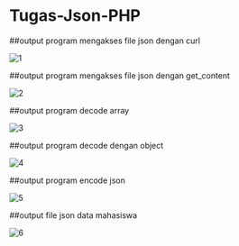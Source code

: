 # Tugas-Json-PHP
##output program mengakses file json dengan curl

![1](https://user-images.githubusercontent.com/82448210/169018911-b50792e2-c847-4c72-85b2-82023bae142b.png)

##output program mengakses file json dengan get_content

![2](https://user-images.githubusercontent.com/82448210/169018957-31b61210-107d-42a3-bc88-4aae1fb6effa.png)

##output program decode array

![3](https://user-images.githubusercontent.com/82448210/169018981-feb7856c-c455-4161-92ed-c2d11c8469c1.png)

##output program decode dengan object

![4](https://user-images.githubusercontent.com/82448210/169019008-fcf1b2ec-435e-4aaf-ab7f-96566cabee7c.png)

##output program encode json

![5](https://user-images.githubusercontent.com/82448210/169019027-ec8e7a45-b955-4007-91d6-41c5c6caf52b.png)

##output file json data mahasiswa

![6](https://user-images.githubusercontent.com/82448210/169019049-5723ee86-cad8-4a79-a208-1ab3731fcd07.png)
